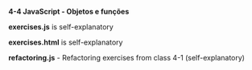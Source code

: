 <strong>4-4 JavaScript - Objetos e funções</strong>

<strong>exercises.js</strong> is self-explanatory

<strong>exercises.html</strong> is self-explanatory

<strong>refactoring.js</strong> - Refactoring exercises from class 4-1 (self-explanatory)